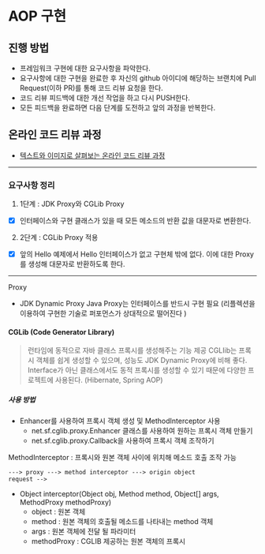 # AOP 구현
## 진행 방법
* 프레임워크 구현에 대한 요구사항을 파악한다.
* 요구사항에 대한 구현을 완료한 후 자신의 github 아이디에 해당하는 브랜치에 Pull Request(이하 PR)를 통해 코드 리뷰 요청을 한다.
* 코드 리뷰 피드백에 대한 개선 작업을 하고 다시 PUSH한다.
* 모든 피드백을 완료하면 다음 단계를 도전하고 앞의 과정을 반복한다.

## 온라인 코드 리뷰 과정
* [텍스트와 이미지로 살펴보는 온라인 코드 리뷰 과정](https://github.com/next-step/nextstep-docs/tree/master/codereview)


---
### 요구사항 정리 
1. 1단계 : JDK Proxy와 CGLib Proxy
- [x] 인터페이스와 구현 클래스가 있을 때 모든 메소드의 반환 값을 대문자로 변환한다.
2. 2단계 : CGLib Proxy 적용
- [x] 앞의 Hello 예제에서 Hello 인터페이스가 없고 구현체 밖에 없다. 이에 대한 Proxy를 생성해 대문자로 반환하도록 한다. 


---
Proxy 
- JDK Dynamic Proxy 
Java Proxy는 인터페이스를 반드시 구현 필요 
(리플렉션을 이용하여 구현한 기술로 퍼포먼스가 상대적으로 떨어진다 )


#### CGLib (Code Generator Library) 
> 런타임에 동적으로 자바 클래스 프록시를 생성해주는 기능 제공 
CGLIib는 프록시 객체를 쉽게 생성할 수 있으며, 성능도 JDK Dynamic Proxy에 비해 좋다. 
Interface가 아닌 클래스에서도 동적 프록시를 생성할 수 있기 때문에 다양한 프로젝트에 사용된다.
(Hibernate, Spring AOP)

##### 사용 방법
- Enhancer를 사용하여 프록시 객체 생성 및 MethodInterceptor 사용
  - net.sf.cglib.proxy.Enhancer 클래스를 사용하여 원하는 프록시 객체 만들기
  - net.sf.cglib.proxy.Callback을 사용하여 프록시 객체 조작하기

MethodInterceptor : 프록시와 원본 객체 사이에 위치해 메소드 호출 조작 가능
```
---> proxy ---> method interceptor ---> origin object
request --> 
```
- Object interceptor(Object obj, Method method, Object[] args, MethodProxy methodProxy)
    - object : 원본 객체
    - method : 원본 객체의 호출될 메소드를 나타내는 method 객체
    - args : 원본 객체에 전달 될 파라미터 
    - methodProxy : CGLIB 제공하는 원본 객체의 프록시 


 
 